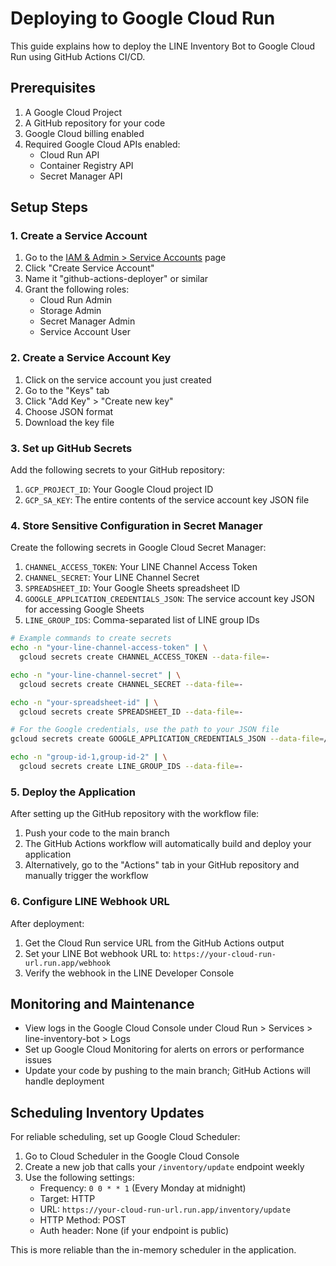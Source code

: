 # Deploying to Google Cloud Run

This guide explains how to deploy the LINE Inventory Bot to Google Cloud Run using GitHub Actions CI/CD.

## Prerequisites

1. A Google Cloud Project
2. A GitHub repository for your code
3. Google Cloud billing enabled
4. Required Google Cloud APIs enabled:
   - Cloud Run API
   - Container Registry API
   - Secret Manager API

## Setup Steps

### 1. Create a Service Account

1. Go to the [IAM & Admin > Service Accounts](https://console.cloud.google.com/iam-admin/serviceaccounts) page
2. Click "Create Service Account"
3. Name it "github-actions-deployer" or similar
4. Grant the following roles:
   - Cloud Run Admin
   - Storage Admin
   - Secret Manager Admin
   - Service Account User

### 2. Create a Service Account Key

1. Click on the service account you just created
2. Go to the "Keys" tab
3. Click "Add Key" > "Create new key"
4. Choose JSON format
5. Download the key file

### 3. Set up GitHub Secrets

Add the following secrets to your GitHub repository:

1. `GCP_PROJECT_ID`: Your Google Cloud project ID
2. `GCP_SA_KEY`: The entire contents of the service account key JSON file

### 4. Store Sensitive Configuration in Secret Manager

Create the following secrets in Google Cloud Secret Manager:

1. `CHANNEL_ACCESS_TOKEN`: Your LINE Channel Access Token
2. `CHANNEL_SECRET`: Your LINE Channel Secret
3. `SPREADSHEET_ID`: Your Google Sheets spreadsheet ID
4. `GOOGLE_APPLICATION_CREDENTIALS_JSON`: The service account key JSON for accessing Google Sheets
5. `LINE_GROUP_IDS`: Comma-separated list of LINE group IDs

```bash
# Example commands to create secrets
echo -n "your-line-channel-access-token" | \
  gcloud secrets create CHANNEL_ACCESS_TOKEN --data-file=-

echo -n "your-line-channel-secret" | \
  gcloud secrets create CHANNEL_SECRET --data-file=-

echo -n "your-spreadsheet-id" | \
  gcloud secrets create SPREADSHEET_ID --data-file=-

# For the Google credentials, use the path to your JSON file
gcloud secrets create GOOGLE_APPLICATION_CREDENTIALS_JSON --data-file=/path/to/google-credentials.json

echo -n "group-id-1,group-id-2" | \
  gcloud secrets create LINE_GROUP_IDS --data-file=-
```

### 5. Deploy the Application

After setting up the GitHub repository with the workflow file:

1. Push your code to the main branch
2. The GitHub Actions workflow will automatically build and deploy your application
3. Alternatively, go to the "Actions" tab in your GitHub repository and manually trigger the workflow

### 6. Configure LINE Webhook URL

After deployment:

1. Get the Cloud Run service URL from the GitHub Actions output
2. Set your LINE Bot webhook URL to: `https://your-cloud-run-url.run.app/webhook`
3. Verify the webhook in the LINE Developer Console

## Monitoring and Maintenance

- View logs in the Google Cloud Console under Cloud Run > Services > line-inventory-bot > Logs
- Set up Google Cloud Monitoring for alerts on errors or performance issues
- Update your code by pushing to the main branch; GitHub Actions will handle deployment

## Scheduling Inventory Updates

For reliable scheduling, set up Google Cloud Scheduler:

1. Go to Cloud Scheduler in the Google Cloud Console
2. Create a new job that calls your `/inventory/update` endpoint weekly
3. Use the following settings:
   - Frequency: `0 0 * * 1` (Every Monday at midnight)
   - Target: HTTP
   - URL: `https://your-cloud-run-url.run.app/inventory/update`
   - HTTP Method: POST
   - Auth header: None (if your endpoint is public)

This is more reliable than the in-memory scheduler in the application. 